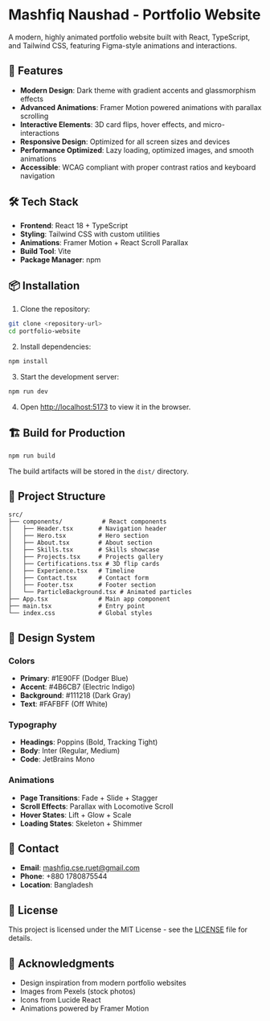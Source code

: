 # Mashfiq Naushad - Portfolio Website

A modern, highly animated portfolio website built with React, TypeScript, and Tailwind CSS, featuring Figma-style animations and interactions.

## 🚀 Features

- **Modern Design**: Dark theme with gradient accents and glassmorphism effects
- **Advanced Animations**: Framer Motion powered animations with parallax scrolling
- **Interactive Elements**: 3D card flips, hover effects, and micro-interactions  
- **Responsive Design**: Optimized for all screen sizes and devices
- **Performance Optimized**: Lazy loading, optimized images, and smooth animations
- **Accessible**: WCAG compliant with proper contrast ratios and keyboard navigation

## 🛠️ Tech Stack

- **Frontend**: React 18 + TypeScript
- **Styling**: Tailwind CSS with custom utilities
- **Animations**: Framer Motion + React Scroll Parallax
- **Build Tool**: Vite
- **Package Manager**: npm

## 📦 Installation

1. Clone the repository:
```bash
git clone <repository-url>
cd portfolio-website
```

2. Install dependencies:
```bash
npm install
```

3. Start the development server:
```bash
npm run dev
```

4. Open [http://localhost:5173](http://localhost:5173) to view it in the browser.

## 🏗️ Build for Production

```bash
npm run build
```

The build artifacts will be stored in the `dist/` directory.

## 📁 Project Structure

```
src/
├── components/           # React components
│   ├── Header.tsx       # Navigation header
│   ├── Hero.tsx         # Hero section
│   ├── About.tsx        # About section
│   ├── Skills.tsx       # Skills showcase
│   ├── Projects.tsx     # Projects gallery
│   ├── Certifications.tsx # 3D flip cards
│   ├── Experience.tsx   # Timeline
│   ├── Contact.tsx      # Contact form
│   ├── Footer.tsx       # Footer section
│   └── ParticleBackground.tsx # Animated particles
├── App.tsx              # Main app component
├── main.tsx             # Entry point
└── index.css            # Global styles
```

## 🎨 Design System

### Colors
- **Primary**: #1E90FF (Dodger Blue)
- **Accent**: #4B6CB7 (Electric Indigo) 
- **Background**: #111218 (Dark Gray)
- **Text**: #FAFBFF (Off White)

### Typography
- **Headings**: Poppins (Bold, Tracking Tight)
- **Body**: Inter (Regular, Medium)
- **Code**: JetBrains Mono

### Animations
- **Page Transitions**: Fade + Slide + Stagger
- **Scroll Effects**: Parallax with Locomotive Scroll
- **Hover States**: Lift + Glow + Scale
- **Loading States**: Skeleton + Shimmer

## 📧 Contact

- **Email**: mashfiq.cse.ruet@gmail.com
- **Phone**: +880 1780875544
- **Location**: Bangladesh

## 📄 License

This project is licensed under the MIT License - see the [LICENSE](LICENSE) file for details.

## 🙏 Acknowledgments

- Design inspiration from modern portfolio websites
- Images from Pexels (stock photos)
- Icons from Lucide React
- Animations powered by Framer Motion